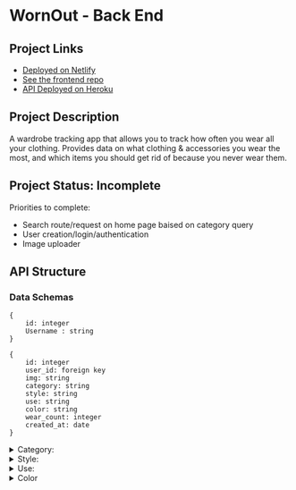 # WornOut - Back End

## Project Links

- [Deployed on Netlify](https://wornout.netlify.app/)
- [See the frontend repo](https://github.com/SamanthaSolomon/worn_out_client)
- [API Deployed on Heroku](https://damp-peak-94577.herokuapp.com/users/1/items)

## Project Description

A wardrobe tracking app that allows you to track how often you wear all your clothing. Provides data on what clothing & accessories you wear the most, and which items you should get rid of because you never wear them.

## Project Status: Incomplete
Priorities to complete:
 - Search route/request on home page baised on category query
 - User creation/login/authentication
 - Image uploader

## API Structure

### Data Schemas
```
{
    id: integer
    Username : string
}

{
    id: integer
    user_id: foreign key
    img: string
    category: string
    style: string
    use: string
    color: string
    wear_count: integer 
    created_at: date
}
```
<details>
<summary>Category: </summary>
    - top
    - bottom
    - shoes
    - onepeice
    - accessory
    - coat
 </details>

<details>
<summary>Style: </summary>
 - Sweater
 - Sweatshirt
 - t-shirt
 - tank-top
 - button-up shirt
 - long-sleaved shirt
 - pants
 - leggings
 - sweatpants
 - shorts
 - skirt
 - dress
 - jumpsuit
 - overcoat
 - jacket
 - sneaker
 - bag
 - heels
 </details>

<details>
 <summary>Use: </summary>
  - Workout
  - Outdoor
  - Sleep/lounge
  - Everyday
  - Work
  - Specialty
</details>

<details>
<summary>Color </summary>
   - blue
   - black
   - grey
   - cream
   - white
   - pink
   - green
   - yellow
   - orange
   - brown
   - denim
   - metalic
   - multi
   - purple
</details>


